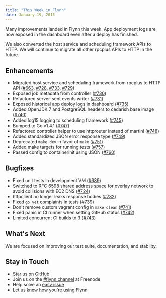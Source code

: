 ```yaml
---
title: "This Week in Flynn"
date: January 19, 2015
---
```


Many improvements landed in Flynn this week. App deployment logs are now exposed in the dashboard even after a deploy has finished.

We also converted the host service and scheduling framework APIs to HTTP. We will continue to migrate all other rpcplus APIs to HTTP in the future.

## Enhancements

- Migrated host service and scheduling framework from rpcplus to HTTP API ([#663](https://github.com/flynn/flynn/pull/663), [#728](https://github.com/flynn/flynn/pull/728), [#733](https://github.com/flynn/flynn/pull/733), [#729](https://github.com/flynn/flynn/pull/729))
- Exposed job metadata from controller ([#730](https://github.com/flynn/flynn/pull/730))
- Refactored server-sent events writer ([#731](https://github.com/flynn/flynn/pull/731))
- Exposed historical app deploy logs in dashboard ([#735](https://github.com/flynn/flynn/pull/735))
- Added OpenJDK 7 and PostgreSQL headers to cedarish base image ([#740](https://github.com/flynn/flynn/pull/740))
- Added log15 logging to scheduling framework ([#745](https://github.com/flynn/flynn/pull/745))
- Bumped to Go v1.4.1 ([#747](https://github.com/flynn/flynn/pull/747))
- Refactored controller helper to use httprouter instead of martini ([#748](https://github.com/flynn/flynn/pull/748))
- Added standardized JSON error response type ([#749](https://github.com/flynn/flynn/pull/749))
- Deprecated `make dev` in favor of `make` ([#751](https://github.com/flynn/flynn/pull/751))
- Added make targets for running tests ([#757](https://github.com/flynn/flynn/pull/757))
- Passed config to containerinit using JSON ([#760](https://github.com/flynn/flynn/pull/760))

## Bugfixes

- Fixed unit tests in development VM ([#689](https://github.com/flynn/flynn/pull/689))
- Switched to RFC 6598 shared address space for overlay network to avoid collisions with EC2 DNS ([#724](https://github.com/flynn/flynn/pull/724))
- httpclient no longer leaks response bodies ([#732](https://github.com/flynn/flynn/pull/732))
- Fixed `go vet` complaints in tests ([#739](https://github.com/flynn/flynn/pull/739))
- Don't remove custom vagrant config in `make clean` ([#741](https://github.com/flynn/flynn/pull/741))
- Fixed panic in CI runner when setting GitHub status ([#742](https://github.com/flynn/flynn/pull/742))
- Limited concurrent CI builds to 3 ([#743](https://github.com/flynn/flynn/pull/743))

## What's Next

We are focused on improving our test suite, documentation, and stability.

## Stay in Touch

* Star us on [GitHub](https://github.com/flynn/flynn)
* Join us on the [#flynn channel](http://webchat.freenode.net?channels=flynn) at Freenode
* Help solve an [easy issue](https://github.com/flynn/flynn/labels/easy)
* [Let us know how you're using Flynn](mailto:contact@flynn.io)